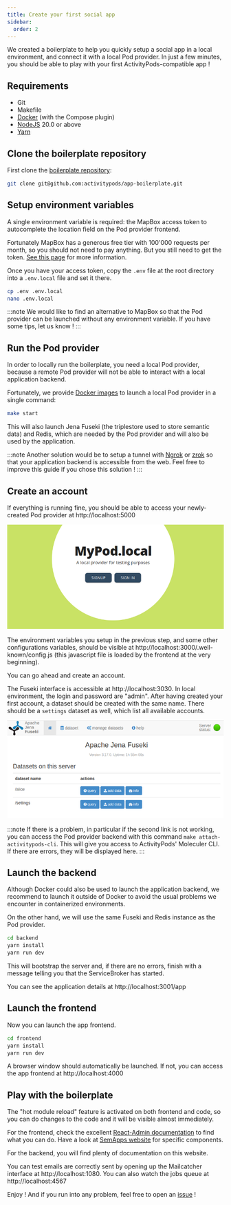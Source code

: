 ```yaml
---
title: Create your first social app
sidebar:
  order: 2
---
```


We created a boilerplate to help you quickly setup a social app in a local environment, and connect it with a local Pod provider. In just a few minutes, you should be able to play with your first ActivityPods-compatible app !

## Requirements

- Git
- Makefile
- [Docker](https://docs.docker.com/engine/install/) (with the Compose plugin)
- [NodeJS](https://nodejs.org) 20.0 or above
- [Yarn](https://yarnpkg.com/)

## Clone the boilerplate repository

First clone the [boilerplate repository](https://github.com/activitypods/app-boilerplate):

```bash
git clone git@github.com:activitypods/app-boilerplate.git
```

## Setup environment variables

A single environment variable is required: the MapBox access token to autocomplete the location field on the Pod provider frontend.

Fortunately MapBox has a generous free tier with 100'000 requests per month, so you should not need to pay anything. But you still need to get the token. [See this page](https://docs.mapbox.com/help/getting-started/access-tokens/) for more information.

Once you have your access token, copy the `.env` file at the root directory into a `.env.local` file and set it there.

```bash
cp .env .env.local
nano .env.local
```

:::note
We would like to find an alternative to MapBox so that the Pod provider can be launched without any environment variable. If you have some tips, let us know !
:::

## Run the Pod provider

In order to locally run the boilerplate, you need a local Pod provider, because a remote Pod provider will not be able to interact with a local application backend.

Fortunately, we provide [Docker images](https://hub.docker.com/orgs/activitypods/repositories) to launch a local Pod provider in a single command:

```bash
make start
```

This will also launch Jena Fuseki (the triplestore used to store semantic data) and Redis, which are needed by the Pod provider and will also be used by the application.

:::note
Another solution would be to setup a tunnel with [Ngrok](https://ngrok.com/) or [zrok](https://zrok.io/) so that your application backend is accessible from the web. Feel free to improve this guide if you chose this solution !
:::

## Create an account

If everything is running fine, you should be able to access your newly-created Pod provider at http://localhost:5000

![](../../../assets/local-pod-provider.png)

The environment variables you setup in the previous step, and some other configurations variables, should be visible at http://localhost:3000/.well-known/config.js (this javascript file is loaded by the frontend at the very beginning).

You can go ahead and create an account.

The Fuseki interface is accessible at http://localhost:3030. In local environment, the login and password are "admin". After having created your first account, a dataset should be created with the same name. There should be a `settings` dataset as well, which list all available accounts.

![](../../../assets/local-fuseki-front.png)

:::note
If there is a problem, in particular if the second link is not working, you can access the Pod provider backend with this command `make attach-activitypods-cli`. This will give you access to ActivityPods' Moleculer CLI. If there are errors, they will be displayed here.
:::

## Launch the backend

Although Docker could also be used to launch the application backend, we recommend to launch it outside of Docker to avoid the usual problems we encounter in containerized environments.

On the other hand, we will use the same Fuseki and Redis instance as the Pod provider.

```bash
cd backend
yarn install
yarn run dev
```

This will bootstrap the server and, if there are no errors, finish with a message telling you that the ServiceBroker has started.

You can see the application details at http://localhost:3001/app

## Launch the frontend

Now you can launch the app frontend.

```bash
cd frontend
yarn install
yarn run dev
```

A browser window should automatically be launched. If not, you can access the app frontend at http://localhost:4000

## Play with the boilerplate

The "hot module reload" feature is activated on both frontend and code, so you can do changes to the code and it will be visible almost immediately.

For the frontend, check the excellent [React-Admin documentation](https://marmelab.com/react-admin/Readme.html) to find what you can do. Have a look at [SemApps website](https://semapps.org/docs/frontend) for specific components.

For the backend, you will find plenty of documentation on this website.

You can test emails are correctly sent by opening up the Mailcatcher interface at http://localhost:1080. You can also watch the jobs queue at http://localhost:4567

Enjoy ! And if you run into any problem, feel free to open an [issue](https://github.com/activitypods/activitypods/issues) !
